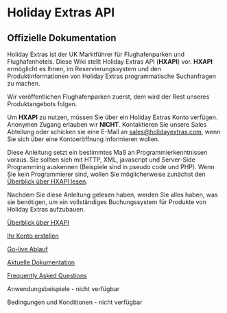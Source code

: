 # Holiday Extras API





































## Offizielle Dokumentation

Holiday Extras ist der UK Marktführer für Flughafenparken und Flughafenhotels. Diese Wiki stellt Holiday Extras API (**HXAPI**) vor. **HXAPI** ermöglicht es Ihnen, im Reservierungssystem und den Produktinformationen von Holiday Extras programmatische Suchanfragen zu machen.

Wir veröffentlichen Flughafenparken zuerst, dem wird der Rest unseres Produktangebots folgen.

Um **HXAPI** zu nutzen, müssen Sie über ein Holiday Extras Konto verfügen. Anonymen Zugang erlauben wir **NICHT**. Kontaktieren Sie unsere Sales Abteilung oder schicken sie eine E-Mail an [sales@holidayextras.com](sales@holidayextras.com), wenn Sie sich über eine Kontoeröffnung informieren wollen.

Diese Anleitung setzt ein bestimmtes Maß an Programmierkenntnissen voraus. Sie sollten sich mit HTTP, XML, javascript und Server-Side Programming auskennen (Beispiele sind in pseudo code und PHP). Wenn Sie kein Programmierer sind, wollen Sie möglicherweise zunächst den [Überblick über HXAPI lesen](/nontechOverview).

Nachdem Sie diese Anleitung gelesen haben, werden Sie alles haben, was sie benötigen, um ein vollständiges Buchungssystem für Produkte von Holiday Extras aufzubauen.

[Überblick über HXAPI](/nontechOverview)

[Ihr Konto erstellen](/accounts)

[Go-live Ablauf](/golive)

[Aktuelle Dokumentation](intro)

[Frequently Asked Questions](/faq)

Anwendungsbeispiele - nicht verfügbar

Bedingungen und Konditionen - nicht verfügbar



